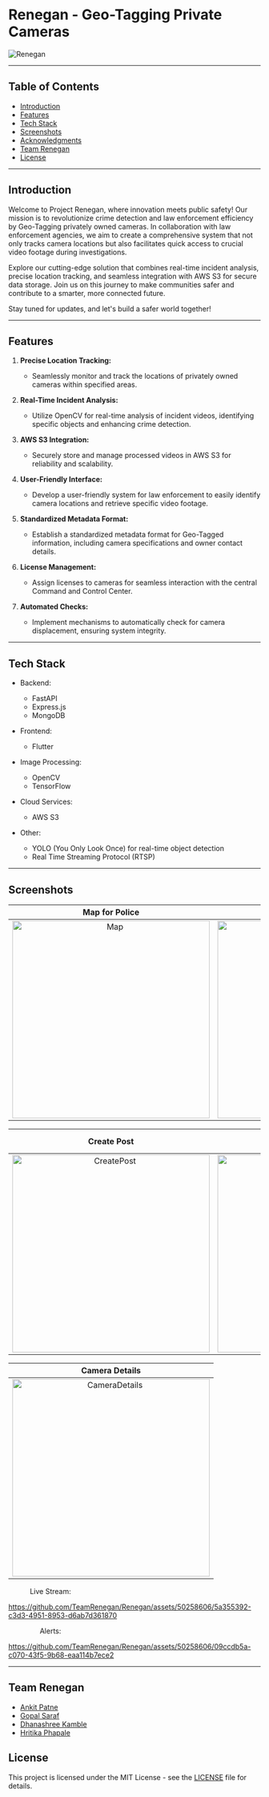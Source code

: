 # Renegan - Geo-Tagging Private Cameras

![Renegan](https://github.com/TeamRenegan/Renegan/assets/83419951/6341b975-6ce1-48c0-9632-79758a08c23c)

---

## Table of Contents

- [Introduction](#introduction)
- [Features](#features)
- [Tech Stack](#tech-stack)
- [Screenshots](#screenshots)
- [Acknowledgments](#acknowledgments)
- [Team Renegan](#team-renegan)
- [License](#license)

---

## Introduction

Welcome to Project Renegan, where innovation meets public safety! Our mission is to revolutionize crime detection and law enforcement efficiency by Geo-Tagging privately owned cameras. In collaboration with law enforcement agencies, we aim to create a comprehensive system that not only tracks camera locations but also facilitates quick access to crucial video footage during investigations.

Explore our cutting-edge solution that combines real-time incident analysis, precise location tracking, and seamless integration with AWS S3 for secure data storage. Join us on this journey to make communities safer and contribute to a smarter, more connected future.

Stay tuned for updates, and let's build a safer world together!

---

## Features

1. **Precise Location Tracking:**

   - Seamlessly monitor and track the locations of privately owned cameras within specified areas.

2. **Real-Time Incident Analysis:**

   - Utilize OpenCV for real-time analysis of incident videos, identifying specific objects and enhancing crime detection.

3. **AWS S3 Integration:**

   - Securely store and manage processed videos in AWS S3 for reliability and scalability.

4. **User-Friendly Interface:**

   - Develop a user-friendly system for law enforcement to easily identify camera locations and retrieve specific video footage.

5. **Standardized Metadata Format:**

   - Establish a standardized metadata format for Geo-Tagged information, including camera specifications and owner contact details.

6. **License Management:**

   - Assign licenses to cameras for seamless interaction with the central Command and Control Center.

7. **Automated Checks:**
   - Implement mechanisms to automatically check for camera displacement, ensuring system integrity.

---

## Tech Stack

- Backend:

  - FastAPI
  - Express.js
  - MongoDB

- Frontend:

  - Flutter

- Image Processing:

  - OpenCV
  - TensorFlow

- Cloud Services:

  - AWS S3

- Other:
  - YOLO (You Only Look Once) for real-time object detection
  - Real Time Streaming Protocol (RTSP)

---

## Screenshots

|      <p style="width: 33.33%; display: inline-block; text-align: center; margin: 0px; padding: 0px;">Map for Police</p>       |         <p style="width: 33.33%; display: inline-block; text-align: center; margin: 0px; padding: 0px;">Camera on Map</p>         |            <p style="width: 33.33%; display: inline-block; text-align: center; margin: 0px; padding: 0px;">Community</p>            |
| :---------------------------------------------------------------------------------------------------------------------------: | :-------------------------------------------------------------------------------------------------------------------------------: | :---------------------------------------------------------------------------------------------------------------------------------: |
| <img width="394" alt="Map" src="https://github.com/TeamRenegan/Renegan/assets/83419951/a995bb17-070e-4b30-934c-ce2f1bdfd0b0"> | <img width="394" alt="ZoomMap" src="https://github.com/TeamRenegan/Renegan/assets/83419951/53f41abb-721b-46f2-b722-a2f925f399ab"> | <img width="394" alt="Community" src="https://github.com/TeamRenegan/Renegan/assets/83419951/0423394e-0dbb-4e02-a7f8-1d89b33686d1"> |

|           <p style="width: 33.33%; display: inline-block; text-align: center; margin: 0px; padding: 0px;">Create Post</p>            |           <p style="width: 33.33%; display: inline-block; text-align: center; margin: 0px; padding: 0px;">Camera Registration</p>            |             <p style="width: 33.33%; display: inline-block; text-align: center; margin: 0px; padding: 0px;">Notifications</p>             |
| :----------------------------------------------------------------------------------------------------------------------------------: | :------------------------------------------------------------------------------------------------------------------------------------------: | :---------------------------------------------------------------------------------------------------------------------------------------: |
| <img width="394" alt="CreatePost" src="https://github.com/TeamRenegan/Renegan/assets/83419951/d83a85e3-a1de-405a-afb1-53aca76d5126"> | <img width="394" alt="CameraRegistration" src="https://github.com/TeamRenegan/Renegan/assets/83419951/c6ecc6c2-8c4e-40b1-9f5b-4e0cdcb44dec"> | <img width="394" alt="Notifications" src="https://github.com/TeamRenegan/Renegan/assets/83419951/f94eaccc-f5e3-44d8-93ba-d574bde7865d" /> |

|           <p style="width: 33.33%; display: inline-block; text-align: center; margin: 0px; padding: 0px;">Camera Details</p>            |       
| :-------------------------------------------------------------------------------------------------------------------------------------: |
| <img width="394" alt="CameraDetails" src="https://github.com/TeamRenegan/Renegan/assets/83419951/0f078b32-abe9-4b01-b599-1f73d9c6f05a"> |


<p style="width: 33.33%; display: inline-block; text-align: center; margin: 0px; padding: 0px;">Live Stream: </p> 

https://github.com/TeamRenegan/Renegan/assets/50258606/5a355392-c3d3-4951-8953-d6ab7d361870

<p style="width: 33.33%; display: inline-block; text-align: center; margin: 0px; padding: 0px;">Alerts: </p> 


https://github.com/TeamRenegan/Renegan/assets/50258606/09ccdb5a-c070-43f5-9b68-eaa114b7ece2




---

<!-- >
| <img width="394" alt="CameraDetails" src="https://github.com/TeamRenegan/Renegan/assets/83419951/0f078b32-abe9-4b01-b599-1f73d9c6f05a"> | <img width="394" alt="LiveStream" src="https://github.com/TeamRenegan/Renegan/assets/83419951/64a8f302-0623-4ba9-9cbd-cec6330d1fa6" /> | <img width="394" alt="Alerts" src="https://github.com/TeamRenegan/Renegan/assets/83419951/4586d0b8-652d-4575-be63-5b8801aebe67" /> |
## Acknowledgments

Special thanks to Rajasthan Police for giving us the opportunity to work on such project.
<-->
## Team Renegan

- [Ankit Patne](https://github.com/ankitpatne)
- [Gopal Saraf](https://github.com/GopalSaraf)
- [Dhanashree Kamble](https://github.com/dhanashreesk)
- [Hritika Phapale](https://github.com/HritikaPh)

## License

This project is licensed under the MIT License - see the [LICENSE](LICENSE) file for details.
